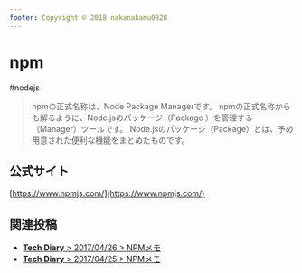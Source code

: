 ```yaml
---
footer: Copyright © 2018 nakanakamu0828
---
```

# npm
#nodejs
>npmの正式名称は、Node Package Managerです。
>npmの正式名称からも解るように、Node.jsのパッケージ（Package ）を管理する（Manager）ツールです。
>Node.jsのパッケージ（Package）とは、予め用意された便利な機能をまとめたものです。


## 公式サイト
[https://www.npmjs.com/](https://www.npmjs.com/)

## 関連投稿
* [<b>Tech Diary</b> &gt; 2017/04/26 &gt; NPMメモ](/diary/2018-04-26.html#npm%E3%83%A1%E3%83%A2)
* [<b>Tech Diary</b> &gt; 2017/04/25 &gt; NPMメモ](/diary/2018-04-25.html#npm%E3%83%A1%E3%83%A2)
